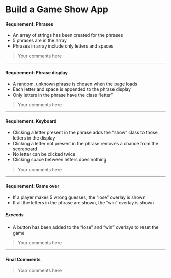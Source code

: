 # Build a Game Show App

#### **Requirement:** Phrases

* An array of strings has been created for the phrases
* 5 phrases are in the array
* Phrases in array include only letters and spaces

> Your comments here

---

#### **Requirement:** Phrase display

* A random, unknown phrase is chosen when the page loads
* Each letter and space is appended to the phrase display
* Only letters in the phrase have the class “letter”

> Your comments here

---

#### **Requirement:** Keyboard

* Clicking a letter present in the phrase adds the “show” class to those letters in the display
* Clicking a letter not present in the phrase removes a chance from the scoreboard
* No letter can be clicked twice
* Clicking space between letters does nothing

> Your comments here

---

#### **Requirement:** Game over

* If a player makes 5 wrong guesses, the “lose” overlay is shown
* If all the letters in the phrase are shown, the “win” overlay is shown

##### **Exceeds**

* A button has been added to the “lose” and “win” overlays to reset the game

> Your comments here

---

#### Final Comments

> Your comments here
